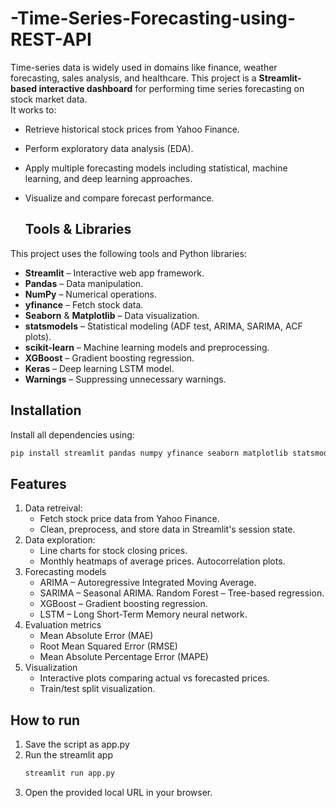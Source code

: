 # -Time-Series-Forecasting-using-REST-API
Time-series data is widely used in domains like finance, weather forecasting, sales analysis,  and healthcare. This project is a **Streamlit-based interactive dashboard** for performing time series forecasting on stock market data.  
It works to:
- Retrieve historical stock prices from Yahoo Finance.
- Perform exploratory data analysis (EDA).
- Apply multiple forecasting models including statistical, machine learning, and deep learning approaches.
- Visualize and compare forecast performance.

  ## Tools & Libraries 
This project uses the following tools and Python libraries:

- **Streamlit** – Interactive web app framework.
- **Pandas** – Data manipulation.
- **NumPy** – Numerical operations.
- **yfinance** – Fetch stock data.
- **Seaborn** & **Matplotlib** – Data visualization.
- **statsmodels** – Statistical modeling (ADF test, ARIMA, SARIMA, ACF plots).
- **scikit-learn** – Machine learning models and preprocessing.
- **XGBoost** – Gradient boosting regression.
- **Keras** – Deep learning LSTM model.
- **Warnings** – Suppressing unnecessary warnings.

## Installation
Install all dependencies using:

```bash
pip install streamlit pandas numpy yfinance seaborn matplotlib statsmodels scikit-learn xgboost keras
```
## Features
1. Data retreival:
    - Fetch stock price data from Yahoo Finance.
    - Clean, preprocess, and store data in Streamlit's session state.
2. Data exploration:
   - Line charts for stock closing prices.
   - Monthly heatmaps of average prices.
  Autocorrelation plots.
4. Forecasting models
   - ARIMA – Autoregressive Integrated Moving Average.
   - SARIMA – Seasonal ARIMA.
   Random Forest – Tree-based regression.
   - XGBoost – Gradient boosting regression.
   - LSTM – Long Short-Term Memory neural network.
6. Evaluation metrics
   - Mean Absolute Error (MAE)
   - Root Mean Squared Error (RMSE)
   - Mean Absolute Percentage Error (MAPE)
8. Visualization
   - Interactive plots comparing actual vs forecasted prices.
   - Train/test split visualization.

## How to run
1. Save the script as app.py
2. Run the streamlit app
   ```bash
   streamlit run app.py
3. Open the provided local URL in your browser.
